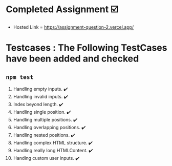 # Completed Assignment ☑️

- Hosted Link = https://assignment-question-2.vercel.app/

# Testcases : The Following TestCases have been added and checked
## `npm test`

1.  Handling empty inputs. ✔️
2.  Handling invalid inputs. ✔️
3.  Index beyond length. ✔️
4.  Handling single position. ✔️
5.  Handling multiple positions. ✔️
6.  Handling overlapping positions. ✔️
7.  Handling nested positions. ✔️
8.  Handling complex HTML structure. ✔️
9.  Handling really long HTMLContent. ✔️
10. Handing custom user inputs. ✔️

